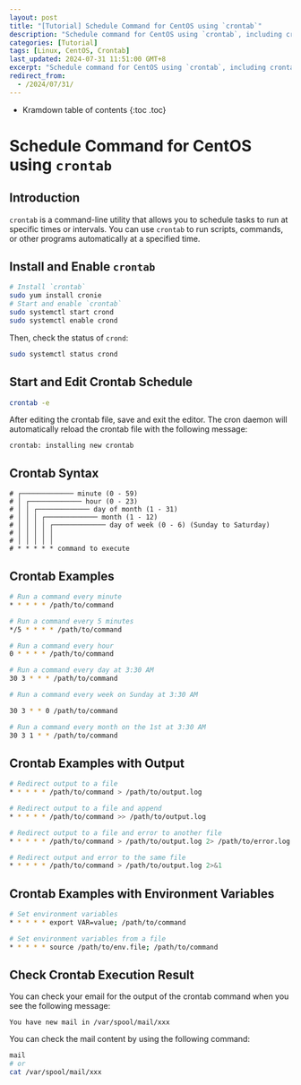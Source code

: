 ```yaml
---
layout: post
title: "[Tutorial] Schedule Command for CentOS using `crontab`"
description: "Schedule command for CentOS using `crontab`, including crontab syntax, examples, output, and environment variables."
categories: [Tutorial]
tags: [Linux, CentOS, Crontab]
last_updated: 2024-07-31 11:51:00 GMT+8
excerpt: "Schedule command for CentOS using `crontab`, including crontab syntax, examples, output, and environment variables."
redirect_from:
  - /2024/07/31/
---
```


* Kramdown table of contents
{:toc .toc}

# Schedule Command for CentOS using `crontab`

## Introduction

`crontab` is a command-line utility that allows you to schedule tasks to run at specific times or intervals. You can use `crontab` to run scripts, commands, or other programs automatically at a specified time.

## Install and Enable `crontab`

```bash
# Install `crontab`
sudo yum install cronie
# Start and enable `crontab`
sudo systemctl start crond
sudo systemctl enable crond
```

Then, check the status of `crond`:

```bash
sudo systemctl status crond
```

## Start and Edit Crontab Schedule

```bash
crontab -e
```

After editing the crontab file, save and exit the editor. The cron daemon will automatically reload the crontab file with the following message:

```plaintext
crontab: installing new crontab
```

## Crontab Syntax

```plaintext
# ┌───────────── minute (0 - 59)
# │ ┌───────────── hour (0 - 23)
# │ │ ┌───────────── day of month (1 - 31)
# │ │ │ ┌───────────── month (1 - 12)
# │ │ │ │ ┌───────────── day of week (0 - 6) (Sunday to Saturday)
# │ │ │ │ │
# │ │ │ │ │
# * * * * * command to execute
```

## Crontab Examples

```bash
# Run a command every minute
* * * * * /path/to/command

# Run a command every 5 minutes
*/5 * * * * /path/to/command

# Run a command every hour
0 * * * * /path/to/command

# Run a command every day at 3:30 AM
30 3 * * * /path/to/command

# Run a command every week on Sunday at 3:30 AM

30 3 * * 0 /path/to/command

# Run a command every month on the 1st at 3:30 AM
30 3 1 * * /path/to/command
```

## Crontab Examples with Output

```bash
# Redirect output to a file
* * * * * /path/to/command > /path/to/output.log

# Redirect output to a file and append
* * * * * /path/to/command >> /path/to/output.log

# Redirect output to a file and error to another file
* * * * * /path/to/command > /path/to/output.log 2> /path/to/error.log

# Redirect output and error to the same file
* * * * * /path/to/command > /path/to/output.log 2>&1
```

## Crontab Examples with Environment Variables

```bash
# Set environment variables
* * * * * export VAR=value; /path/to/command

# Set environment variables from a file
* * * * * source /path/to/env.file; /path/to/command
```

## Check Crontab Execution Result

You can check your email for the output of the crontab command when you see the following message:

```plaintext
You have new mail in /var/spool/mail/xxx
```

You can check the mail content by using the following command:

```bash
mail
# or
cat /var/spool/mail/xxx
```
